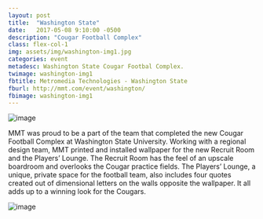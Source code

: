 ```yaml
---
layout: post
title:  "Washington State"
date:   2017-05-08 9:10:00 -0500
description: "Cougar Football Complex"
class: flex-col-1
img: assets/img/washington-img1.jpg
categories: event
metadesc: Washington State Cougar Footbal Complex.
twimage: washington-img1
fbtitle: Metromedia Technologies - Washington State
fburl: http://mmt.com/event/washington/
fbimage: washington-img1
---
```

![image](../../assets/img/washington-hero.jpg "Washington State Hero")

<span>M</span>MT was proud to be a part of the team that completed the new Cougar Football Complex at Washington State University. Working with a regional design team, MMT printed and installed wallpaper for the new Recruit Room and the Players’ Lounge. The Recruit Room has the feel of an upscale boardroom and overlooks the Cougar practice fields. The Players’ Lounge, a unique, private space for the football team, also includes four quotes created out of dimensional letters on the walls opposite the wallpaper. It all adds up to a winning look for the Cougars.

![image](../../assets/img/washington-img2.jpg "Washington State")
